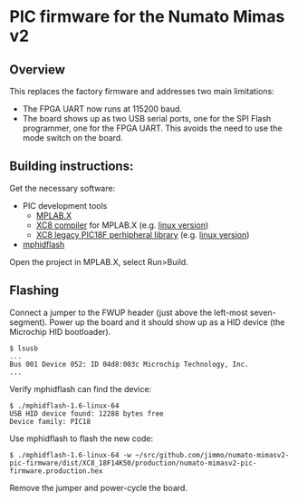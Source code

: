 # PIC firmware for the Numato Mimas v2

## Overview

This replaces the factory firmware and addresses two main limitations:

- The FPGA UART now runs at 115200 baud.
- The board shows up as two USB serial ports, one for the SPI Flash programmer, one for the FPGA UART. This avoids the need to use the mode switch on the board.

## Building instructions:

Get the necessary software:

- PIC development tools
  - [MPLAB.X](http://microchip.com/mplabx)
  - [XC8 compiler](http://www.microchip.com/mplab/compilers) for MPLAB.X  (e.g. [linux version](http://www.microchip.com/mplabxc8linux))
  - [XC8 legacy PIC18F perhipheral library](http://www.microchip.com/mplab/compilers)  (e.g. [linux version](http://www.microchip.com/mymicrochip/filehandler.aspx?ddocname=en574970))
- [mphidflash](https://code.google.com/archive/p/mphidflash/)

Open the project in MPLAB.X, select Run>Build.

## Flashing

Connect a jumper to the FWUP header (just above the left-most seven-segment). Power up the board and it should show up as a HID device (the Microchip HID bootloader).

```
$ lsusb
...
Bus 001 Device 052: ID 04d8:003c Microchip Technology, Inc.
...
```

Verify mphidflash can find the device:

```
$ ./mphidflash-1.6-linux-64
USB HID device found: 12288 bytes free
Device family: PIC18
```

Use mphidflash to flash the new code:

```
$ ./mphidflash-1.6-linux-64 -w ~/src/github.com/jimmo/numato-mimasv2-pic-firmware/dist/XC8_18F14K50/production/numato-mimasv2-pic-firmware.production.hex
```

Remove the jumper and power-cycle the board.
